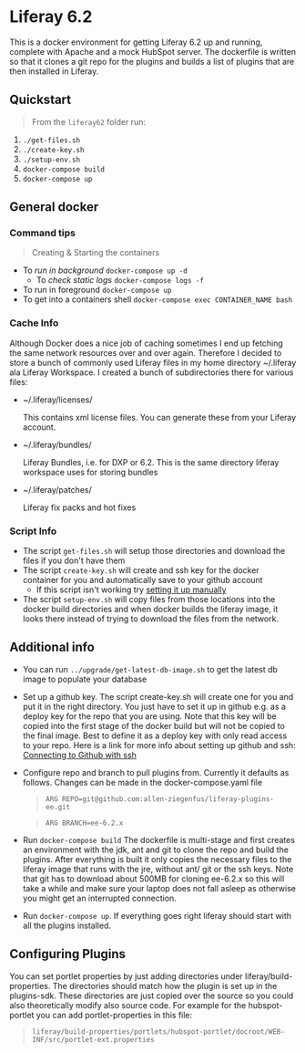 # Liferay 6.2

This is a docker environment for getting Liferay 6.2 up and running, complete with Apache and a mock HubSpot server. The dockerfile is written so that it
clones a git repo for the plugins and builds a list of plugins that are then installed in Liferay.

## Quickstart

> From the `liferay62` folder run:

1.  `./get-files.sh`
2.  `./create-key.sh`
3.  `./setup-env.sh`
4.  `docker-compose build`
5.  `docker-compose up`

## General docker

### Command tips

> Creating & Starting the containers

* To _run in background_ `docker-compose up -d`
  * To _check static logs_ `docker-compose logs -f`
* To run in foreground `docker-compose up`
* To get into a containers shell `docker-compose exec CONTAINER_NAME bash`

### Cache Info

Although Docker does a nice job of caching sometimes I end up fetching the same network resources over and over again. Therefore I decided to store
a bunch of commonly used Liferay files in my home directory ~/.liferay ala Liferay Workspace. I created a bunch of subdirectories there for various files:

* ~/.liferay/licenses/

  This contains xml license files. You can generate these from your Liferay account.

* ~/.liferay/bundles/

  Liferay Bundles, i.e. for DXP or 6.2. This is the same directory liferay workspace uses for storing bundles

* ~/.liferay/patches/

  Liferay fix packs and hot fixes

### Script Info

* The script `get-files.sh` will setup those directories and download the files if you don't have them
* The script `create-key.sh` will create and ssh key for the docker container for you and automatically save to your github account
  * If this script isn't working try [setting it up manually](https://help.github.com/articles/connecting-to-github-with-ssh/)
* The script `setup-env.sh` will copy files from those locations into the docker build directories and when docker builds the liferay image, it looks there instead of trying to download the files from the network.

## Additional info

* You can run `../upgrade/get-latest-db-image.sh` to get the latest db image to populate your database
* Set up a github key. The script create-key.sh will create one for you and put it in the right directory. You just have to set it up in github e.g. as a deploy key for the repo that you are using. Note that this key will be copied into the first stage of the docker build but will not be copied to the final image. Best to define it as a deploy key with only read access to your repo. Here is a link for more info about setting up github and ssh: [Connecting to Github with ssh](https://help.github.com/articles/connecting-to-github-with-ssh/)
* Configure repo and branch to pull plugins from. Currently it defaults as follows. Changes can be made in the docker-compose.yaml file

  > `ARG REPO=git@github.com:allen-ziegenfus/liferay-plugins-ee.git`

  > `ARG BRANCH=ee-6.2.x`

* Run `docker-compose build` The dockerfile is multi-stage and first creates an environment with the jdk, ant and git to clone the repo and build the plugins. After everything is built it only copies the necessary files to the liferay image that runs with the jre, without ant/ git or the ssh keys. Note that git has to download about 500MB for cloning ee-6.2.x so this will take a while and make sure your laptop does not fall asleep as otherwise you might get an interrupted connection.
* Run `docker-compose up`. If everything goes right liferay should start with all the plugins installed.

## Configuring Plugins

You can set portlet properties by just adding directories under liferay/build-properties. The directories should match how the plugin is set up in the plugins-sdk. These directories are just copied over the source so you could also theoretically modify also source code. For example for the hubspot-portlet you can add portlet-properties in this file:

> `liferay/build-properties/portlets/hubspot-portlet/docroot/WEB-INF/src/portlet-ext.properties`
